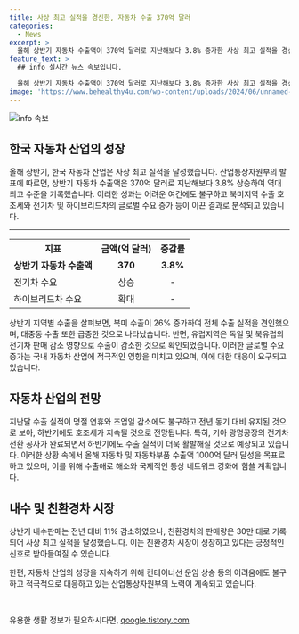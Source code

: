 ```yaml
---
title: 사상 최고 실적을 경신한, 자동차 수출 370억 달러
categories:
  - News
excerpt: >
  올해 상반기 자동차 수출액이 370억 달러로 지난해보다 3.8% 증가한 사상 최고 실적을 경신했다. 전기차를 중심으로 한 글로벌 대기수요 감소와 고물가 지속으로 어려운 여건 속에서도 북미지역 수출 호조세와 글로벌 하이브리드차 수요 확대 등이 수출 실적을 견인했다. 북미 수출이 26% 증가하여 전체 수출 실적을 이끌었고, 내수 판매는 친환경차를 중심으로 사상 최고 실적을 기록했다. 산업부는 올해 자동차와 자동차부품 수출 1000억 달러 달성을 목표로 노력 중이다.
feature_text: >
  ## info 실시간 뉴스 속보입니다.

  올해 상반기 자동차 수출액이 370억 달러로 지난해보다 3.8% 증가한 사상 최고 실적을 경신했다. 전기차를 중심으로 한 글로벌 대기수요 감소와 고물가 지속으로 어려운 여건 속에서도 북미지역 수출 호조세와 글로벌 하이브리드차 수요 확대 등이 수출 실적을 견인했다. 북미 수출이 26% 증가하여 전체 수출 실적을 이끌었고, 내수 판매는 친환경차를 중심으로 사상 최고 실적을 기록했다. 산업부는 올해 자동차와 자동차부품 수출 1000억 달러 달성을 목표로 노력 중이다.
image: 'https://www.behealthy4u.com/wp-content/uploads/2024/06/unnamed-file.png'
---
```


<p><img src="https://www.behealthy4u.com/wp-content/uploads/2024/06/unnamed-file.png" alt="info 속보" /></p>

<h2 data-ke-size="size26">한국 자동차 산업의 성장</h2>

<p data-ke-size="size16">올해 상반기, 한국 자동차 산업은 사상 최고 실적을 달성했습니다. 산업통상자원부의 발표에 따르면, 상반기 자동차 수출액은 370억 달러로 지난해보다 3.8% 상승하여 역대 최고 수준을 기록했습니다. 이러한 성과는 어려운 여건에도 불구하고 북미지역 수출 호조세와 전기차 및 하이브리드차의 글로벌 수요 증가 등이 이끈 결과로 분석되고 있습니다.</p>

<hr>

<table>
    <tr>
        <th>지표</th>
        <th>금액(억 달러)</th>
        <th>증감률</th>
    </tr>
    <tr>
        <td><b>상반기 자동차 수출액</b></td>
        <td style="text-align: center; height: 17px;"><b>370</b></td>
        <td style="text-align: center; height: 17px;"><b>3.8%</b></td>
    </tr>
    <tr>
        <td>전기차 수요</td>
        <td style="text-align: center; height: 17px;">상승</td>
        <td style="text-align: center; height: 17px;">-</td>
    </tr>
    <tr>
        <td>하이브리드차 수요</td>
        <td style="text-align: center; height: 17px;">확대</td>
        <td style="text-align: center; height: 17px;">-</td>
    </tr>
</table>

<p data-ke-size="size16">상반기 지역별 수출을 살펴보면, 북미 수출이 26% 증가하여 전체 수출 실적을 견인했으며, 대중동 수출 또한 급증한 것으로 나타났습니다. 반면, 유럽지역은 독일 및 북유럽의 전기차 판매 감소 영향으로 수출이 감소한 것으로 확인되었습니다. 이러한 글로벌 수요 증가는 국내 자동차 산업에 적극적인 영향을 미치고 있으며, 이에 대한 대응이 요구되고 있습니다.</p>

<h2 data-ke-size="size26">자동차 산업의 전망</h2>

<p data-ke-size="size16">지난달 수출 실적이 명절 연휴와 조업일 감소에도 불구하고 전년 동기 대비 유지된 것으로 보아, 하반기에도 호조세가 지속될 것으로 전망됩니다. 특히, 기아 광명공장의 전기차 전환 공사가 완료되면서 하반기에도 수출 실적이 더욱 활발해질 것으로 예상되고 있습니다. 이러한 상황 속에서 올해 자동차 및 자동차부품 수출액 1000억 달러 달성을 목표로 하고 있으며, 이를 위해 수출애로 해소와 국제적인 통상 네트워크 강화에 힘쓸 계획입니다.</p>

<h2 data-ke-size="size26">내수 및 친환경차 시장</h2>

<p data-ke-size="size16">상반기 내수판매는 전년 대비 11% 감소하였으나, 친환경차의 판매량은 30만 대로 기록되어 사상 최고 실적을 달성했습니다. 이는 친환경차 시장이 성장하고 있다는 긍정적인 신호로 받아들여질 수 있습니다.</p>

<p data-ke-size="size16">한편, 자동차 산업의 성장을 지속하기 위해 컨테이너선 운임 상승 등의 어려움에도 불구하고 적극적으로 대응하고 있는 산업통상자원부의 노력이 계속되고 있습니다.</p>

<p data-ke-size="size16">&nbsp;</p>
유용한 생활 정보가 필요하시다면, <a href="https://qoogle.tistory.com" rel="dofollow">qoogle.tistory.com</a>


